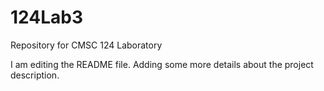 # 124Lab3
Repository for CMSC 124 Laboratory

I am editing the README file. Adding some more details about the project description.

